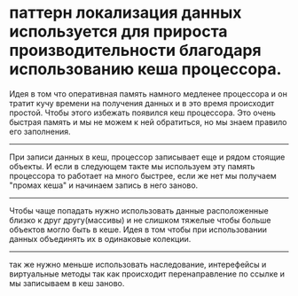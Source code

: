 # паттерн локализация данных используется для прироста производительности благодаря использованию кеша процессора. 
Идея в том что оперативная память намного медленее процессора и он тратит кучу времени на получения данных и в это время происходит простой. Чтобы этого избежать появился кеш процессора. Это очень быстрая память и мы не можем к ней обратиться, но мы знаем правило его заполнения.
***
При записи данных в кеш, процессор записывает еще и рядом стоящие объекты. И если в следующем такте мы используем эту память процессора то работает на много быстрее, если же нет мы получаем "промах кеша" и начинаем запись в него заново.
***
Чтобы чаще попадать нужно использовать данные расположенные близко к друг другу(массивы) и не слишком тяжелые чтобы больше объектов могло быть в кеше. Идея в том чтобы при использовании данных объединять их в одинаковые колекции.
***
так же нужно меньше использовать наследование, интерефейсы и виртуальные методы так как происходит перенаправление по ссылке и мы записываем в кеш заново.
